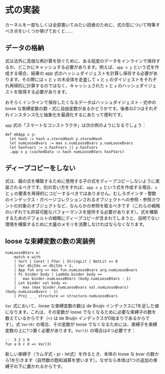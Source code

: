 <!--
# Implementing Expressions
-->

# 式の実装

<!--
A few noteworthy points about the expression type for readers interested in writing their own kernel in whole or in part...
-->

カーネルを一部もしくは全部書いてみたい読者のために、式の型について特筆すべき点をいくつか挙げておくと……

<!--
## Stored data
-->

## データの格納

<!--
Expressions need to store some data inline or cache it somewhere to prevent prohibitively expensive recomputation. For example, creating an expression `app x y` needs to calculate and then store the hash digest of the resulting app expression, and it needs to do so by getting the cached hash digests of `x` and `y` instead of traversing the entire tree of `x` to recursively calculate the digest of `x`, then doing the same for `y`.
-->

式は法外に高価な再計算を防ぐために、ある程度のデータをインラインで保持するか、どこかにキャッシュする必要があります。例えば、`app x y` という式を作成する場合、結果の app 式のハッシュダイジェストを計算し保存する必要があります。その際には `x` と `y` の木全体を走査して `x` と `y` のダイジェストをそれぞれ再帰的に計算するのではなく、キャッシュされた `x` と `y` のハッシュダイジェストを取得する必要があります。

<!--
The data you will probably want to store inline are the hash digest, the number of loose bound variables in an expression, and whether or not the expression has free variables. The latter two are useful for optimizing instantiation and abstraction respectively.
-->

おそらくインラインで保存したくなるデータはハッシュダイジェスト・式中の loose な束縛変数の数・式に自由変数があるかどうかです。後者の2つはそれぞれインスタンス化と抽象化を最適化するにあたって便利です。

<!--
An example "smart constructor" for `app` expressions would be:
-->

`app` 式の「スマートなコンストラクタ」は次の例のようになるでしょう：

```
def mkApp x y:
  let hash := hash x.storedHash y.storedHash
  let numLooseBvars := max x.numLooseBvars y.numLooseBvars
  let hasFvars := x.hasFvars || y.hasFvars
  .app x y (cachedData := hash numLooseBVars hasFVars)
```

<!--
## No deep copies
-->

## ディープコピーをしない

<!--
Expressions should be implemented such that child expressions used to construct some parent expression are not deep copied. Put another way, creating an expression `app x y` should not recursively copy the elements of `x` and `y`, rather it should take some kind of reference, whether it's a pointer, integer index, reference to a garbage collected object, reference counted object, or otherwise (any of these strategies should deliver acceptable performance). If your default strategy for constructing expressions involves deep copies, you will not be able to construct any nontrivial environments without consuming massive amounts of memory.
-->

式は、親の式を構築するために使用する子の式をディープコピーしないように実装されるべきです。別の言い方をすれば、`app x y` という式を作成する場合、`x` と `y` の要素を再帰的にコピーするべきではありません。むしろポインタ・整数のインデックス・ガベージコレクションされるオブジェクトへの参照・参照カウントの対象のオブジェクトなど、なんらかの参照を取るべきです（これらの戦略のいずれでも許容可能なパフォーマンスを提供する必要があります）。式を構築するためのデフォルトの戦略にディープコピーが含まれてしまうと、自明でない環境を構築するために大量のメモリを消費しなければならなくなります。

<!--
## Example implementation for number of loose bound variables
-->

## loose な束縛変数の数の実装例

```
numLooseBVars e:
    match e with
    | Sort | Const | FVar | StringLit | NatLit => 0
    | Var dbjIdx => dbjIdx + 1,
    | App fun arg => max fun.numLooseBvars arg.numLooseBvars
    | Pi binder body | Lambda binder body => 
    |   max binder.numLooseBVars (body.numLooseBVars - 1)
    | Let binder val body =>
    |   max (max binder.numLooseBvars val.numLooseBvars) (body.numLooseBvars - 1)
    | Proj _ _ structure => structure.numLooseBvars
```

<!--
For `Var` expressions, the number of loose bound variables is the deBruijn index plus one, because we're counting the number of binders that would need to be applied for that variable to no longer be loose (the `+1` is because deBruijn indices are 0-based). For the expression `Var(0)`, one binder needs to be placed above the bound variable in order for the variable to no longer be loose. For `Var(3)`, we need four:
-->

`Var` 式において、loose な束縛変数の数は de Bruijn インデックスに1を足した値になります。これは、その変数が loose でなくなるために必要な束縛子の数を数えているからです（`+1` は de Bruijn インデックスが0始まりであるからです）。式 `Var(0)` の場合、その変数が loose でなくなるためには、束縛子を束縛変数の上に1つ置く必要があります。`Var(3)` の場合は4つ必要です：

```
--  3 2 1 0
fun a b c d => Var(3)
```

<!--
When we create a new binder (lambda, pi, or let), we can subtract 1 (using saturating/natural number subtraction) from the number of loose bvars in the body, because the body is now under one additional binder.
-->

新しい束縛子（ラムダ式・pi・let式）を作るとき、本体の loose な bvar の数から1を引きます（自然数の飽和減算を使います）。なぜなら本体は1つの追加の束縛子の下に置かれるからです。
